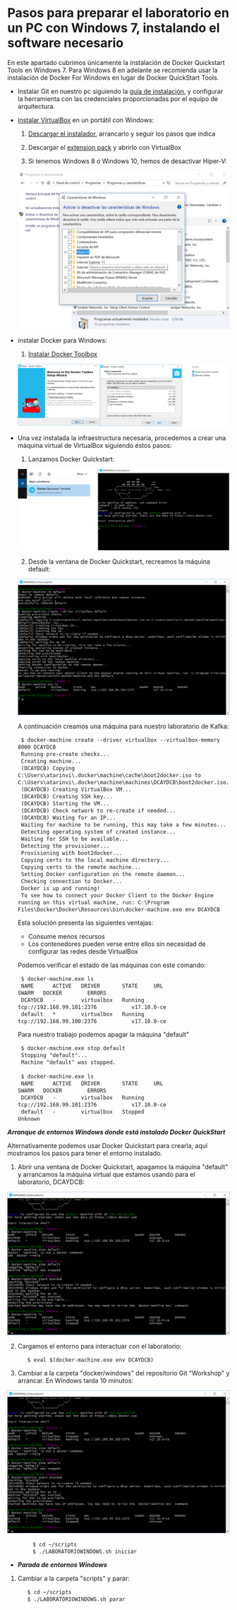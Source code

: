 # Pasos para preparar el laboratorio en un PC con Windows 7, instalando el software necesario

 En este apartado cubrimos únicamente la instalación de Docker Quickstart Tools en Windows 7. Para Windows 8 en adelante
 se recomienda usar la instalación de Docker For Windows en lugar de Docker QuickStart Tools.

 - Instalar Git en nuestro pc siguiendo la [guía de instalación](https://git-scm.com/), y configurar la herramienta con las
 credenciales proporcionadas por el equipo de arquitectura.

 - [instalar VirtualBox](http://www.virtualbox.org/) en un portátil con Windows:

    1) [Descargar el instalador](http://download.virtualbox.org/virtualbox/5.2.0/VirtualBox-5.2.0-118431-Win.exe),
    arrancarlo y seguir los pasos que indica

    2) Descargar el [extension pack](http://download.virtualbox.org/virtualbox/5.2.0/Oracle_VM_VirtualBox_Extension_Pack-5.2.0-118431.vbox-extpack)
    y abrirlo con VirtualBox

    3) Si tenemos Windows 8 o Windows 10, hemos de desactivar Hiper-V:

    ![alt text](imagenes/desactivar-hiper-v.png "Desactivar Hiper-V")

 - instalar Docker para Windows:

    1) [Instalar Docker Toolbox](https://download.docker.com/win/stable/DockerToolbox.exe)

    ![alt text](imagenes/instalar-docker-toolbox.png "Instalar docker toolbox")

 - Una vez instalada la infraestructura necesaria, procedemos a crear una máquina virtual de VirtualBox siguiendo estos pasos:

    1) Lanzamos Docker Quickstart:

    ![alt text](imagenes/docker-quickstart.png "Lanzar Docker Quickstart")

    2) Desde la ventana de Docker Quickstart, recreamos la máquina default:

    ![alt text](imagenes/recrear-docker-default.png "Borrar docker default")

    A continuación creamos una máquina para nuestro laboratorio de Kafka:

        $ docker-machine create --driver virtualbox --virtualbox-memory 8000 DCAYDCB
        Running pre-create checks...
        Creating machine...
        (DCAYDCB) Copying C:\Users\atarinvi\.docker\machine\cache\boot2docker.iso to C:\Users\atarinvi\.docker\machine\machines\DCAYDCB\boot2docker.iso...
        (DCAYDCB) Creating VirtualBox VM...
        (DCAYDCB) Creating SSH key...
        (DCAYDCB) Starting the VM...
        (DCAYDCB) Check network to re-create if needed...
        (DCAYDCB) Waiting for an IP...
        Waiting for machine to be running, this may take a few minutes...
        Detecting operating system of created instance...
        Waiting for SSH to be available...
        Detecting the provisioner...
        Provisioning with boot2docker...
        Copying certs to the local machine directory...
        Copying certs to the remote machine...
        Setting Docker configuration on the remote daemon...
        Checking connection to Docker...
        Docker is up and running!
        To see how to connect your Docker Client to the Docker Engine running on this virtual machine, run: C:\Program Files\Docker\Docker\Resources\bin\docker-machine.exe env DCAYDCB

    Esta solución presenta las siguientes ventajas:

    * Consume menos recursos
    * Los contenedores pueden verse entre ellos sin necesidad de configurar las redes desde VirtualBox

    Podemos verificar el estado de las máquinas con este comando:


        $ docker-machine.exe ls
        NAME      ACTIVE   DRIVER       STATE     URL                         SWARM   DOCKER        ERRORS
        DCAYDCB   -        virtualbox   Running   tcp://192.168.99.101:2376           v17.10.0-ce
        default   *        virtualbox   Running   tcp://192.168.99.100:2376           v17.10.0-ce

    Para nuestro trabajo podemos apagar la máquina "default"

        $ docker-machine.exe stop default
        Stopping "default"...
        Machine "default" was stopped.

        $ docker-machine.exe ls
        NAME      ACTIVE   DRIVER       STATE     URL                         SWARM   DOCKER        ERRORS
        DCAYDCB   -        virtualbox   Running   tcp://192.168.99.101:2376           v17.10.0-ce
        default   -        virtualbox   Stopped                                       Unknown


  ***Arranque de entornos Windows donde está instalado Docker QuickStart***

  Alternativamente podemos usar Docker Quickstart para crearla, aquí mostramos los pasos para tener el entorno instalado.

  1) Abrir una ventana de Docker Quickstart, apagamos la máquina "default"
     y arrancamos la máquina virtual que estamos usando para el laboratorio, DCAYDCB:

 ![alt text](imagenes/preparar-laboratorio.png "Preparar laboratorio")


  2) Cargamos el entorno para interactuar con el laboratorio:

            $ eval $(docker-machine.exe env DCAYDCB)

  4) Cambiar a la carpeta "docker/windows" del repositorio Git "Workshop" y arrancar. En Windows tarda 10 minutos:

 ![alt text](imagenes/preparar-laboratorio.png "Preparar laboratorio")

            $ cd ~/scripts
            $ ./LABORATORIOWINDOWS.sh iniciar


  - ***Parada de entornos Windows***

  1) Cambiar a la carpeta "scripts" y parar:

            $ cd ~/scripts
            $ ./LABORATORIOWINDOWS.sh parar